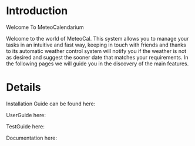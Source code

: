 # Introduction #

Welcome To MeteoCalendarium

Welcome to the world of MeteoCal.
This system allows you to manage your tasks in an intuitive and fast way, keeping in touch with friends and thanks to its automatic weather control system will notify you if the weather is not as desired and suggest the sooner date that matches your requirements.
In the following pages we will guide you in the discovery of the main features.

# Details #

Installation Guide can be found here:

UserGuide here:

TestGuide here:

Documentation here:
